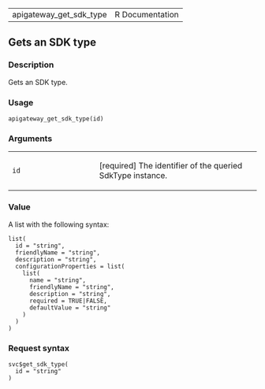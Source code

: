 <table style="width: 100%;">
<tbody>
<tr class="odd">
<td>apigateway_get_sdk_type</td>
<td style="text-align: right;">R Documentation</td>
</tr>
</tbody>
</table>

## Gets an SDK type

### Description

Gets an SDK type.

### Usage

    apigateway_get_sdk_type(id)

### Arguments

<table>
<colgroup>
<col style="width: 35%" />
<col style="width: 65%" />
</colgroup>
<tbody>
<tr class="odd">
<td><code id="apigateway_get_sdk_type_:_id">id</code></td>
<td><p>[required] The identifier of the queried SdkType
instance.</p></td>
</tr>
</tbody>
</table>

### Value

A list with the following syntax:

    list(
      id = "string",
      friendlyName = "string",
      description = "string",
      configurationProperties = list(
        list(
          name = "string",
          friendlyName = "string",
          description = "string",
          required = TRUE|FALSE,
          defaultValue = "string"
        )
      )
    )

### Request syntax

    svc$get_sdk_type(
      id = "string"
    )
